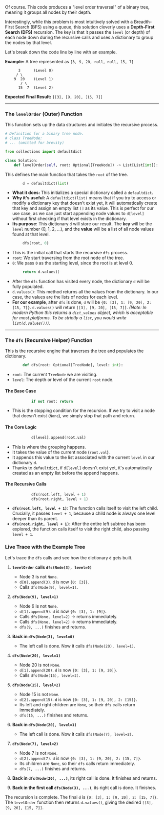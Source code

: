 Of course. This code produces a "level order traversal" of a binary tree, meaning it groups all nodes by their depth.

Interestingly, while this problem is most intuitively solved with a Breadth-First Search (BFS) using a queue, this solution cleverly uses a **Depth-First Search (DFS)** recursion. The key is that it passes the `level` (or depth) of each node down during the recursive calls and uses a dictionary to group the nodes by that level.

Let's break down the code line by line with an example.

**Example:** A tree represented as `[3, 9, 20, null, null, 15, 7]`

```
      3      (Level 0)
     / \
    9  20    (Level 1)
       / \
      15  7  (Level 2)
```

**Expected Final Result:** `[[3], [9, 20], [15, 7]]`

-----

### **The `levelOrder` (Outer) Function**

This function sets up the data structures and initiates the recursive process.

```python
# Definition for a binary tree node.
# class TreeNode:
# ... (omitted for brevity)

from collections import defaultdict

class Solution:
    def levelOrder(self, root: Optional[TreeNode]) -> List[List[int]]:
```

This defines the main function that takes the `root` of the tree.

```python
        d = defaultdict(list)
```

  * **What it does:** This initializes a special dictionary called a `defaultdict`.
  * **Why it's useful:** A `defaultdict(list)` means that if you try to access or modify a dictionary key that doesn't exist yet, it will automatically create that key and assign an empty list `[]` as its value. This is perfect for our use case, as we can just start appending node values to `d[level]` without first checking if that level exists in the dictionary.
  * **Its purpose:** This dictionary `d` will store our result. The **key** will be the `level` number (0, 1, 2, ...), and the **value** will be a list of all node values found at that level.

<!-- end list -->

```python
        dfs(root, 0)
```

  * This is the initial call that starts the recursive `dfs` process.
  * `root`: We start traversing from the root node of the tree.
  * `0`: We pass `0` as the starting level, since the root is at level 0.

<!-- end list -->

```python
        return d.values()
```

  * After the `dfs` function has visited every node, the dictionary `d` will be fully populated.
  * `d.values()`: This method returns all the values from the dictionary. In our case, the values are the lists of nodes for each level.
  * **For our example**, after `dfs` is done, `d` will be `{0: [3], 1: [9, 20], 2: [15, 7]}`. `d.values()` will return `[[3], [9, 20], [15, 7]]`.
    *(Note: In modern Python this returns a `dict_values` object, which is acceptable for most platforms. To be strictly a `list`, you would write `list(d.values())`)*.

-----

### **The `dfs` (Recursive Helper) Function**

This is the recursive engine that traverses the tree and populates the dictionary.

```python
        def dfs(root: Optional[TreeNode], level: int):
```

  * `root`: The current `TreeNode` we are visiting.
  * `level`: The depth or level of the current `root` node.

#### **The Base Case**

```python
            if not root: return
```

  * This is the stopping condition for the recursion. If we try to visit a node that doesn't exist (`None`), we simply stop that path and return.

#### **The Core Logic**

```python
            d[level].append(root.val)
```

  * This is where the grouping happens.
  * It takes the value of the current node (`root.val`).
  * It appends this value to the list associated with the current `level` in our dictionary `d`.
  * Thanks to `defaultdict`, if `d[level]` doesn't exist yet, it's automatically created as an empty list before the append happens.

#### **The Recursive Calls**

```python
            dfs(root.left, level + 1)
            dfs(root.right, level + 1)
```

  * **`dfs(root.left, level + 1)`**: The function calls itself to visit the left child. Crucially, it passes `level + 1`, because a child node is always one level deeper than its parent.
  * **`dfs(root.right, level + 1)`**: After the entire left subtree has been explored, the function calls itself to visit the right child, also passing `level + 1`.

### **Live Trace with the Example Tree**

Let's trace the `dfs` calls and see how the dictionary `d` gets built.

1.  **`levelOrder` calls `dfs(Node(3), level=0)`**

      * Node 3 is not `None`.
      * `d[0].append(3)`. `d` is now `{0: [3]}`.
      * Calls `dfs(Node(9), level=1)`.

2.  **`dfs(Node(9), level=1)`**

      * Node 9 is not `None`.
      * `d[1].append(9)`. `d` is now `{0: [3], 1: [9]}`.
      * Calls `dfs(None, level=2)` -\> returns immediately.
      * Calls `dfs(None, level=2)` -\> returns immediately.
      * `dfs(9, ...)` finishes and returns.

3.  **Back in `dfs(Node(3), level=0)`**

      * The left call is done. Now it calls `dfs(Node(20), level=1)`.

4.  **`dfs(Node(20), level=1)`**

      * Node 20 is not `None`.
      * `d[1].append(20)`. `d` is now `{0: [3], 1: [9, 20]}`.
      * Calls `dfs(Node(15), level=2)`.

5.  **`dfs(Node(15), level=2)`**

      * Node 15 is not `None`.
      * `d[2].append(15)`. `d` is now `{0: [3], 1: [9, 20], 2: [15]}`.
      * Its left and right children are `None`, so their `dfs` calls return immediately.
      * `dfs(15, ...)` finishes and returns.

6.  **Back in `dfs(Node(20), level=1)`**

      * The left call is done. Now it calls `dfs(Node(7), level=2)`.

7.  **`dfs(Node(7), level=2)`**

      * Node 7 is not `None`.
      * `d[2].append(7)`. `d` is now `{0: [3], 1: [9, 20], 2: [15, 7]}`.
      * Its children are `None`, so their `dfs` calls return immediately.
      * `dfs(7, ...)` finishes and returns.

8.  **Back in `dfs(Node(20), ...)`**, its right call is done. It finishes and returns.

9.  **Back in the first call `dfs(Node(3), ...)`**, its right call is done. It finishes.

The recursion is complete. The final `d` is `{0: [3], 1: [9, 20], 2: [15, 7]}`. The `levelOrder` function then returns `d.values()`, giving the desired `[[3], [9, 20], [15, 7]]`.